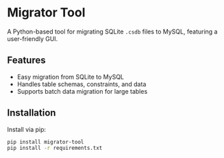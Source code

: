 # Migrator Tool

A Python-based tool for migrating SQLite `.csdb` files to MySQL, featuring a user-friendly GUI.

## Features
- Easy migration from SQLite to MySQL
- Handles table schemas, constraints, and data
- Supports batch data migration for large tables

## Installation
Install via pip:

```bash
pip install migrator-tool
pip install -r requirements.txt
